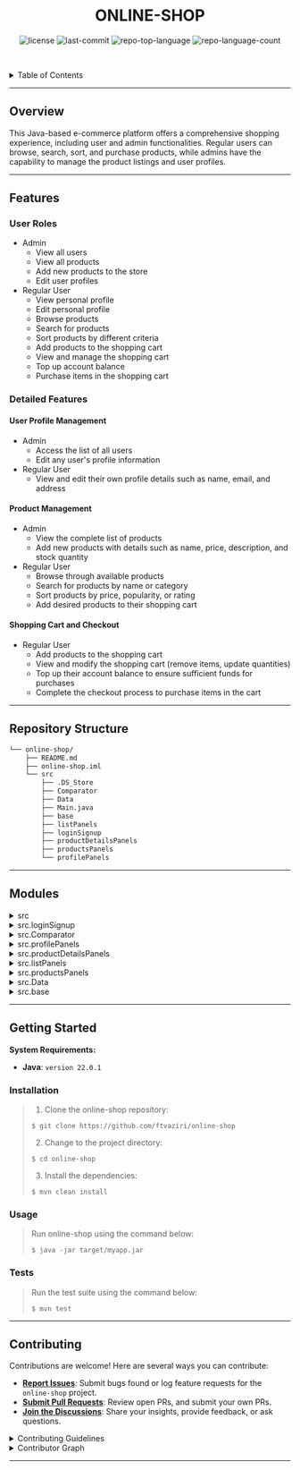 <p align="center">
    <h1 align="center">ONLINE-SHOP</h1>
</p>
<p align="center">
</p>
<p align="center">
	<img src="https://img.shields.io/github/license/ftvaziri/online-shop?style=default&logo=opensourceinitiative&logoColor=white&color=0080ff" alt="license">
	<img src="https://img.shields.io/github/last-commit/ftvaziri/online-shop?style=default&logo=git&logoColor=white&color=0080ff" alt="last-commit">
	<img src="https://img.shields.io/github/languages/top/ftvaziri/online-shop?style=default&color=0080ff" alt="repo-top-language">
	<img src="https://img.shields.io/github/languages/count/ftvaziri/online-shop?style=default&color=0080ff" alt="repo-language-count">
<p>
<p align="center">
	<!-- default option, no dependency badges. -->
</p>

<br><!-- TABLE OF CONTENTS -->
<details>
  <summary>Table of Contents</summary><br>

- [ Overview](#-overview)
- [ Features](#-features)
   - [ User Roles](#-user-roles)
   - [ Detailed Features](#-detailed-features)
      - [ User Profile Management](#-user-profile-management)
      - [ Product Management](#-product-management)
      - [ Shopping Cart and Checkout](#-shopping-cart-and-checkout)
- [ Repository Structure](#-repository-structure)
- [ Modules](#-modules)
- [ Getting Started](#-getting-started)
  - [ Installation](#-installation)
  - [ Usage](#-usage)
  - [ Tests](#-tests)
- [ Contributing](#-contributing)

</details>
<hr>

##  Overview

This Java-based e-commerce platform offers a comprehensive shopping experience, including user and admin functionalities. Regular users can browse, search, sort, and purchase products, while admins have the capability to manage the product listings and user profiles.

---

##  Features

### User Roles

- Admin
  - View all users
  - View all products
  - Add new products to the store
  - Edit user profiles
- Regular User
  - View personal profile
  - Edit personal profile
  - Browse products
  - Search for products
  - Sort products by different criteria
  - Add products to the shopping cart
  - View and manage the shopping cart
  - Top up account balance
  - Purchase items in the shopping cart

### Detailed Features

#### User Profile Management

- Admin
  - Access the list of all users
  - Edit any user's profile information
- Regular User
  - View and edit their own profile details such as name, email, and address

#### Product Management

- Admin
  - View the complete list of products
  - Add new products with details such as name, price, description, and stock quantity
- Regular User
  - Browse through available products
  - Search for products by name or category
  - Sort products by price, popularity, or rating
  - Add desired products to their shopping cart

#### Shopping Cart and Checkout

- Regular User
  - Add products to the shopping cart
  - View and modify the shopping cart (remove items, update quantities)
  - Top up their account balance to ensure sufficient funds for purchases
  - Complete the checkout process to purchase items in the cart

---

##  Repository Structure

```sh
└── online-shop/
    ├── README.md
    ├── online-shop.iml
    └── src
        ├── .DS_Store
        ├── Comparator
        ├── Data
        ├── Main.java
        ├── base
        ├── listPanels
        ├── loginSignup
        ├── productDetailsPanels
        ├── productsPanels
        └── profilePanels
```

---

##  Modules

<details closed><summary>src</summary>

| File                                                                           | Summary                         |
| ---                                                                            | ---                             |
| [Main.java](https://github.com/ftvaziri/online-shop/blob/master/src/Main.java) | <code> main class to run the program </code> |

</details>

<details closed><summary>src.loginSignup</summary>

| File                                                                                                     | Summary                         |
| ---                                                                                                      | ---                             |
| [signupPanel.java](https://github.com/ftvaziri/online-shop/blob/master/src/loginSignup/signupPanel.java) | <code> the signup panel </code> |
| [loginPanel.java](https://github.com/ftvaziri/online-shop/blob/master/src/loginSignup/loginPanel.java)   | <code>the login panel </code> |

</details>

<details closed><summary>src.Comparator</summary>

| File                                                                                                                            | Summary                         |
| ---                                                                                                                             | ---                             |
| [CheapestComparator.java](https://github.com/ftvaziri/online-shop/blob/master/src/Comparator/CheapestComparator.java)           | <code> a class used for sorting products by price (increasing) </code> |
| [MostPopularComparator.java](https://github.com/ftvaziri/online-shop/blob/master/src/Comparator/MostPopularComparator.java)     | <code> a class used for sorting products by popularity </code> |
| [MostExpensiveComparator.java](https://github.com/ftvaziri/online-shop/blob/master/src/Comparator/MostExpensiveComparator.java) | <code> a class used for sorting products by price (decreasing) </code> |

</details>

<details closed><summary>src.profilePanels</summary>

| File                                                                                                                         | Summary                         |
| ---                                                                                                                          | ---                             |
| [profilePanel.java](https://github.com/ftvaziri/online-shop/blob/master/src/profilePanels/profilePanel.java)                 | <code> the parent classed used for profile panels </code> |
| [editProfilePanel.java](https://github.com/ftvaziri/online-shop/blob/master/src/profilePanels/editProfilePanel.java)         | <code> a panel to edit profile </code> |
| [cashIncreasePanel.java](https://github.com/ftvaziri/online-shop/blob/master/src/profilePanels/cashIncreasePanel.java)       | <code> a panel to increase cash on the online wallet</code> |
| [customerProfilePanel.java](https://github.com/ftvaziri/online-shop/blob/master/src/profilePanels/customerProfilePanel.java) | <code> a child class for costumers proflie </code> |
| [sellerProfilePanel.java](https://github.com/ftvaziri/online-shop/blob/master/src/profilePanels/sellerProfilePanel.java)     | <code> a child class for sellers profile </code> |

</details>

<details closed><summary>src.productDetailsPanels</summary>

| File                                                                                                                              | Summary                         |
| ---                                                                                                                               | ---                             |
| [addProductPanel.java](https://github.com/ftvaziri/online-shop/blob/master/src/productDetailsPanels/addProductPanel.java)         | <code> a panel to add products to the shop </code> |
| [productDetailsPanel.java](https://github.com/ftvaziri/online-shop/blob/master/src/productDetailsPanels/productDetailsPanel.java) | <code> a parent class used to create edit product panel and add product panel </code> |
| [editProductPanel.java](https://github.com/ftvaziri/online-shop/blob/master/src/productDetailsPanels/editProductPanel.java)       | <code> a panel to edit the products of the shop </code> |

</details>

<details closed><summary>src.listPanels</summary>

| File                                                                                                                            | Summary                         |
| ---                                                                                                                             | ---                             |
| [customersListPanel.java](https://github.com/ftvaziri/online-shop/blob/master/src/listPanels/customersListPanel.java)           | <code> a panel providing a list of costumers who have purchased from this shop </code> |
| [customerCard.java](https://github.com/ftvaziri/online-shop/blob/master/src/listPanels/customerCard.java)                       | <code> used to create cards for the costumer list panel </code> |
| [sellerProductListCard.java](https://github.com/ftvaziri/online-shop/blob/master/src/listPanels/sellerProductListCard.java)     | <code> used to create cards for the tock panel panel </code> |
| [cartPanel.java](https://github.com/ftvaziri/online-shop/blob/master/src/listPanels/cartPanel.java)                             | <code> the cart panel </code> |
| [productListCard.java](https://github.com/ftvaziri/online-shop/blob/master/src/listPanels/productListCard.java)                 | <code> a parent class used to create cards for the cart panel and stock panel </code> |
| [stockPanel.java](https://github.com/ftvaziri/online-shop/blob/master/src/listPanels/stockPanel.java)                           | <code> a panel for the shop inventory stock </code> |
| [customerProductListCard.java](https://github.com/ftvaziri/online-shop/blob/master/src/listPanels/customerProductListCard.java) | <code> used to create cards for the cart panel </code> |

</details>

<details closed><summary>src.productsPanels</summary>

| File                                                                                                                            | Summary                         |
| ---                                                                                                                             | ---                             |
| [sellerProductCard.java](https://github.com/ftvaziri/online-shop/blob/master/src/productsPanels/sellerProductCard.java)         | <code> product cards for sellers' products panel </code> |
| [costumerProductCard.java](https://github.com/ftvaziri/online-shop/blob/master/src/productsPanels/costumerProductCard.java)     | <code> product cards for costumers' products panel </code> |
| [sellerProductsPanel.java](https://github.com/ftvaziri/online-shop/blob/master/src/productsPanels/sellerProductsPanel.java)     | <code> products panel for sellers </code> |
| [productCard.java](https://github.com/ftvaziri/online-shop/blob/master/src/productsPanels/productCard.java)                     | <code> a parent class used to create products card for products panels </code> |
| [productsPanel.java](https://github.com/ftvaziri/online-shop/blob/master/src/productsPanels/productsPanel.java)                 | <code> the parent class for different users types' products panels </code> |
| [customerProductsPanel.java](https://github.com/ftvaziri/online-shop/blob/master/src/productsPanels/customerProductsPanel.java) | <code> products panel for costumers </code> |

</details>

<details closed><summary>src.Data</summary>

| File                                                                                            | Summary                         |
| ---                                                                                             | ---                             |
| [Product.java](https://github.com/ftvaziri/online-shop/blob/master/src/Data/Product.java)       | <code> a class for products </code> |
| [Customer.java](https://github.com/ftvaziri/online-shop/blob/master/src/Data/Customer.java)     | <code> a child class from "User" class for customers (a user type) </code> |
| [Validation.java](https://github.com/ftvaziri/online-shop/blob/master/src/Data/Validation.java) | <code> a class used for validating inputs</code> |
| [User.java](https://github.com/ftvaziri/online-shop/blob/master/src/Data/User.java)             | <code> a parent class for users </code> |
| [Seller.java](https://github.com/ftvaziri/online-shop/blob/master/src/Data/Seller.java)         | <code> a chil class for sellers (a user type) </code> |

</details>

<details closed><summary>src.base</summary>

| File                                                                                                  | Summary                         |
| ---                                                                                                   | ---                             |
| [button.java](https://github.com/ftvaziri/online-shop/blob/master/src/base/button.java)               | <code> inherited to create buttons faster with mor features </code> |
| [themeTwoPanel.java](https://github.com/ftvaziri/online-shop/blob/master/src/base/themeTwoPanel.java) | <code> inherited as a them </code> |

</details>

---

##  Getting Started

**System Requirements:**

* **Java**: `version 22.0.1`

###  Installation

> 1. Clone the online-shop repository:
>
> ```console
> $ git clone https://github.com/ftvaziri/online-shop
> ```
>
> 2. Change to the project directory:
> ```console
> $ cd online-shop
> ```
>
> 3. Install the dependencies:
> ```console
> $ mvn clean install
> ```

###  Usage

> Run online-shop using the command below:
> ```console
> $ java -jar target/myapp.jar
> ```

###  Tests

> Run the test suite using the command below:
> ```console
> $ mvn test
> ```

---

##  Contributing

Contributions are welcome! Here are several ways you can contribute:

- **[Report Issues](https://github.com/ftvaziri/online-shop/issues)**: Submit bugs found or log feature requests for the `online-shop` project.
- **[Submit Pull Requests](https://github.com/ftvaziri/online-shop/blob/main/CONTRIBUTING.md)**: Review open PRs, and submit your own PRs.
- **[Join the Discussions](https://github.com/ftvaziri/online-shop/discussions)**: Share your insights, provide feedback, or ask questions.

<details closed>
<summary>Contributing Guidelines</summary>

1. **Fork the Repository**: Start by forking the project repository to your github account.
2. **Clone Locally**: Clone the forked repository to your local machine using a git client.
   ```sh
   git clone https://github.com/ftvaziri/online-shop
   ```
3. **Create a New Branch**: Always work on a new branch, giving it a descriptive name.
   ```sh
   git checkout -b new-feature-x
   ```
4. **Make Your Changes**: Develop and test your changes locally.
5. **Commit Your Changes**: Commit with a clear message describing your updates.
   ```sh
   git commit -m 'Implemented new feature x.'
   ```
6. **Push to github**: Push the changes to your forked repository.
   ```sh
   git push origin new-feature-x
   ```
7. **Submit a Pull Request**: Create a PR against the original project repository. Clearly describe the changes and their motivations.
8. **Review**: Once your PR is reviewed and approved, it will be merged into the main branch. Congratulations on your contribution!
</details>

<details closed>
<summary>Contributor Graph</summary>
<br>
<p align="center">
   <a href="https://github.com{/ftvaziri/online-shop/}graphs/contributors">
      <img src="https://contrib.rocks/image?repo=ftvaziri/online-shop">
   </a>
</p>
</details>

---
